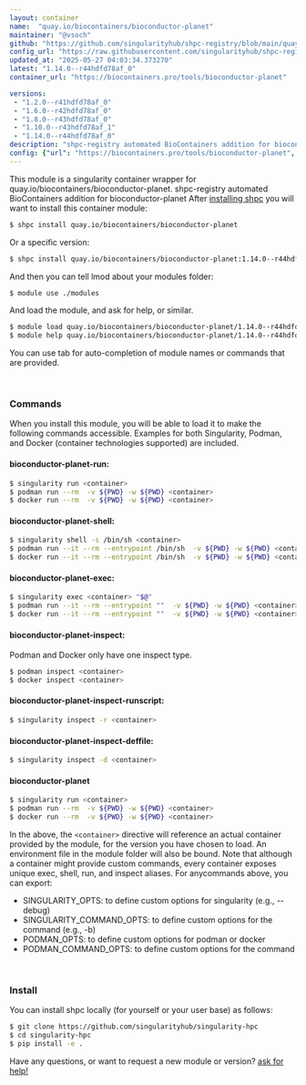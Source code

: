 ```yaml
---
layout: container
name:  "quay.io/biocontainers/bioconductor-planet"
maintainer: "@vsoch"
github: "https://github.com/singularityhub/shpc-registry/blob/main/quay.io/biocontainers/bioconductor-planet/container.yaml"
config_url: "https://raw.githubusercontent.com/singularityhub/shpc-registry/main/quay.io/biocontainers/bioconductor-planet/container.yaml"
updated_at: "2025-05-27 04:03:34.373270"
latest: "1.14.0--r44hdfd78af_0"
container_url: "https://biocontainers.pro/tools/bioconductor-planet"

versions:
 - "1.2.0--r41hdfd78af_0"
 - "1.6.0--r42hdfd78af_0"
 - "1.8.0--r43hdfd78af_0"
 - "1.10.0--r43hdfd78af_1"
 - "1.14.0--r44hdfd78af_0"
description: "shpc-registry automated BioContainers addition for bioconductor-planet"
config: {"url": "https://biocontainers.pro/tools/bioconductor-planet", "maintainer": "@vsoch", "description": "shpc-registry automated BioContainers addition for bioconductor-planet", "latest": {"1.14.0--r44hdfd78af_0": "sha256:d48ffaad8eaf3d4036d3f0418592d83484f9a5561ec5a94fa20e7286dd036c60"}, "tags": {"1.2.0--r41hdfd78af_0": "sha256:798a740f510e5b83fcd6d6ff98d0278238ead921605bdc6d9dbdf3ae5b892add", "1.6.0--r42hdfd78af_0": "sha256:d27a70abfd1c614e6af35df1a6710a36eb8936548879d7f2c770ea8313f6a480", "1.8.0--r43hdfd78af_0": "sha256:631ce2e0b72bf0a9df8153d5da7bbb6fa55aa44493cce6710ee7055f6d26bbf2", "1.10.0--r43hdfd78af_1": "sha256:44f9603b90370137bc7d458aaf7f4a470b1ef1bb67b5253ba7619a1a5ee667bf", "1.14.0--r44hdfd78af_0": "sha256:d48ffaad8eaf3d4036d3f0418592d83484f9a5561ec5a94fa20e7286dd036c60"}, "docker": "quay.io/biocontainers/bioconductor-planet"}
---
```


This module is a singularity container wrapper for quay.io/biocontainers/bioconductor-planet.
shpc-registry automated BioContainers addition for bioconductor-planet
After [installing shpc](#install) you will want to install this container module:


```bash
$ shpc install quay.io/biocontainers/bioconductor-planet
```

Or a specific version:

```bash
$ shpc install quay.io/biocontainers/bioconductor-planet:1.14.0--r44hdfd78af_0
```

And then you can tell lmod about your modules folder:

```bash
$ module use ./modules
```

And load the module, and ask for help, or similar.

```bash
$ module load quay.io/biocontainers/bioconductor-planet/1.14.0--r44hdfd78af_0
$ module help quay.io/biocontainers/bioconductor-planet/1.14.0--r44hdfd78af_0
```

You can use tab for auto-completion of module names or commands that are provided.

<br>

### Commands

When you install this module, you will be able to load it to make the following commands accessible.
Examples for both Singularity, Podman, and Docker (container technologies supported) are included.

#### bioconductor-planet-run:

```bash
$ singularity run <container>
$ podman run --rm  -v ${PWD} -w ${PWD} <container>
$ docker run --rm  -v ${PWD} -w ${PWD} <container>
```

#### bioconductor-planet-shell:

```bash
$ singularity shell -s /bin/sh <container>
$ podman run --it --rm --entrypoint /bin/sh  -v ${PWD} -w ${PWD} <container>
$ docker run --it --rm --entrypoint /bin/sh  -v ${PWD} -w ${PWD} <container>
```

#### bioconductor-planet-exec:

```bash
$ singularity exec <container> "$@"
$ podman run --it --rm --entrypoint ""  -v ${PWD} -w ${PWD} <container> "$@"
$ docker run --it --rm --entrypoint ""  -v ${PWD} -w ${PWD} <container> "$@"
```

#### bioconductor-planet-inspect:

Podman and Docker only have one inspect type.

```bash
$ podman inspect <container>
$ docker inspect <container>
```

#### bioconductor-planet-inspect-runscript:

```bash
$ singularity inspect -r <container>
```

#### bioconductor-planet-inspect-deffile:

```bash
$ singularity inspect -d <container>
```



#### bioconductor-planet

```bash
$ singularity run <container>
$ podman run --rm  -v ${PWD} -w ${PWD} <container>
$ docker run --rm  -v ${PWD} -w ${PWD} <container>
```


In the above, the `<container>` directive will reference an actual container provided
by the module, for the version you have chosen to load. An environment file in the
module folder will also be bound. Note that although a container
might provide custom commands, every container exposes unique exec, shell, run, and
inspect aliases. For anycommands above, you can export:

 - SINGULARITY_OPTS: to define custom options for singularity (e.g., --debug)
 - SINGULARITY_COMMAND_OPTS: to define custom options for the command (e.g., -b)
 - PODMAN_OPTS: to define custom options for podman or docker
 - PODMAN_COMMAND_OPTS: to define custom options for the command

<br>

### Install

You can install shpc locally (for yourself or your user base) as follows:

```bash
$ git clone https://github.com/singularityhub/singularity-hpc
$ cd singularity-hpc
$ pip install -e .
```

Have any questions, or want to request a new module or version? [ask for help!](https://github.com/singularityhub/singularity-hpc/issues)